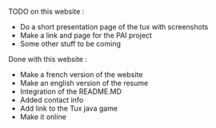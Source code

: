 TODO on this website :

- Do a short presentation page of the tux with screenshots
- Make a link and page for the PAI project
- Some other stuff to be coming


Done with this website :

- Make a french version of the website
- Make an english version of the resume
- Integration of the README.MD
- Added contact info
- Add link to the Tux java game
- Make it online

